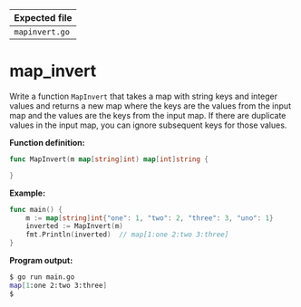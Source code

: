 | Expected file  |
| -------------- |
| `mapinvert.go` |

# map_invert

Write a function `MapInvert` that takes a map with string keys and integer values and returns a new map where the keys are the values from the input map and the values are the keys from the input map. If there are duplicate values in the input map, you can ignore subsequent keys for those values.

**Function definition:**

```go
func MapInvert(m map[string]int) map[int]string {

}
```

**Example:**

```go
func main() {
    m := map[string]int{"one": 1, "two": 2, "three": 3, "uno": 1}
    inverted := MapInvert(m)
    fmt.Println(inverted)  // map[1:one 2:two 3:three]
}
```

**Program output:**

```sh
$ go run main.go
map[1:one 2:two 3:three]
$
```
